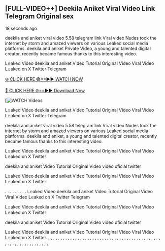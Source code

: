 ## [FULL-VIDEO++] Deekila Aniket Viral Video Link Telegram Original sex

18 seconds ago

deekila and aniket viral video 5.58 telegram link Viral video Nudes took the internet by storm and amazed viewers on various Leaked social media platforms. deekila and aniket Private Video, a young and talented digital creator, recently became famous thanks to this interesting video.

L𝚎aked Video deekila and aniket Video Tutorial Original Video Viral Video L𝚎aked on X Twitter Telegram

[🌐 CLICK HERE 🟢==►► WATCH NOW](https://cutt.ly/te57wshS)

[🔴 CLICK HERE 🌐==►► Download Now](https://cutt.ly/te57wshS)

[![WATCH Videos](https://cutt.ly/te57wshS)

L𝚎aked Video deekila and aniket Video Tutorial Original Video Viral Video L𝚎aked on X Twitter Telegram

deekila and aniket viral video 5.58 telegram link Viral video Nudes took the internet by storm and amazed viewers on various Leaked social media platforms. deekila and aniket, a young and talented digital creator, recently became famous thanks to this interesting video.

L𝚎aked Video deekila and aniket Video Tutorial Original Video Viral Video L𝚎aked on X Twitter

deekila and aniket Video Tutorial Original Video video oficial twitter

L𝚎aked Video deekila and aniket Video Tutorial Original Video Viral Video L𝚎aked on X Twitter

. . . . . . . . . L𝚎aked Video deekila and aniket Video Tutorial Original Video Viral Video L𝚎aked on X Twitter Telegram

L𝚎aked Video deekila and aniket Video Tutorial Original Video Viral Video L𝚎aked on X Twitter

deekila and aniket Video Tutorial Original Video video oficial twitter

L𝚎aked Video deekila and aniket Video Tutorial Original Video Viral Video L𝚎aked on X Twitter.
,
,
,
,
,
,
,
,
,
,
,
,
,
,
,
,
,
,
,
,
,
,
,
,
,
,
,
,
,
,
,
,
,
,
,
,
,
,
,
,
,
,
,
,
,
,
,
,
,
,
,
,
,
,
,
,
,
,
,
,
,
,
,
,
